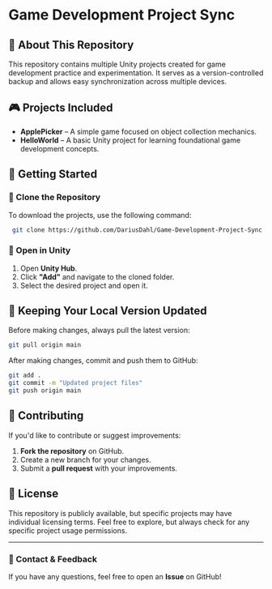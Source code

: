 # Game Development Project Sync

## 📌 About This Repository
This repository contains multiple Unity projects created for game development practice and experimentation. It serves as a version-controlled backup and allows easy synchronization across multiple devices.

## 🎮 Projects Included
- **ApplePicker** – A simple game focused on object collection mechanics.
- **HelloWorld** – A basic Unity project for learning foundational game development concepts.

## 🚀 Getting Started
### 🔹 Clone the Repository
To download the projects, use the following command:
```sh
 git clone https://github.com/DariusDahl/Game-Development-Project-Sync.git
```

### 🔹 Open in Unity
1. Open **Unity Hub**.
2. Click **"Add"** and navigate to the cloned folder.
3. Select the desired project and open it.

## 🔄 Keeping Your Local Version Updated
Before making changes, always pull the latest version:
```sh
git pull origin main
```

After making changes, commit and push them to GitHub:
```sh
git add .
git commit -m "Updated project files"
git push origin main
```

## 🤝 Contributing
If you'd like to contribute or suggest improvements:
1. **Fork the repository** on GitHub.
2. Create a new branch for your changes.
3. Submit a **pull request** with your improvements.

## 📜 License
This repository is publicly available, but specific projects may have individual licensing terms. Feel free to explore, but always check for any specific project usage permissions.

---
### **🎯 Contact & Feedback**
If you have any questions, feel free to open an **Issue** on GitHub!

